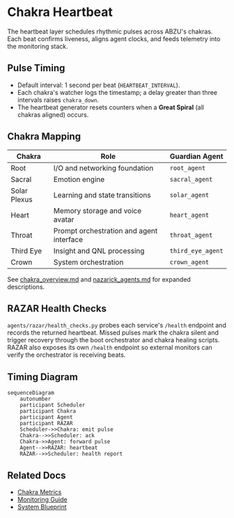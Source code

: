 # Chakra Heartbeat

The heartbeat layer schedules rhythmic pulses across ABZU's chakras. Each beat confirms liveness, aligns agent clocks, and feeds telemetry into the monitoring stack.

## Pulse Timing

- Default interval: 1 second per beat (`HEARTBEAT_INTERVAL`).
- Each chakra's watcher logs the timestamp; a delay greater than three intervals raises `chakra_down`.
- The heartbeat generator resets counters when a **Great Spiral** (all chakras aligned) occurs.

## Chakra Mapping

| Chakra | Role | Guardian Agent |
| --- | --- | --- |
| Root | I/O and networking foundation | `root_agent` |
| Sacral | Emotion engine | `sacral_agent` |
| Solar Plexus | Learning and state transitions | `solar_agent` |
| Heart | Memory storage and voice avatar | `heart_agent` |
| Throat | Prompt orchestration and agent interface | `throat_agent` |
| Third Eye | Insight and QNL processing | `third_eye_agent` |
| Crown | System orchestration | `crown_agent` |

See [chakra_overview.md](chakra_overview.md) and [nazarick_agents.md](nazarick_agents.md) for expanded descriptions.

## RAZAR Health Checks

`agents/razar/health_checks.py` probes each service's `/health` endpoint and records the returned heartbeat. Missed pulses mark the chakra silent and trigger recovery through the boot orchestrator and chakra healing scripts. RAZAR also exposes its own `/health` endpoint so external monitors can verify the orchestrator is receiving beats.

## Timing Diagram

```mermaid
sequenceDiagram
    autonumber
    participant Scheduler
    participant Chakra
    participant Agent
    participant RAZAR
    Scheduler->>Chakra: emit pulse
    Chakra-->>Scheduler: ack
    Chakra->>Agent: forward pulse
    Agent-->>RAZAR: heartbeat
    RAZAR-->>Scheduler: health report
```

## Related Docs

- [Chakra Metrics](chakra_metrics.md)
- [Monitoring Guide](monitoring.md)
- [System Blueprint](system_blueprint.md)

